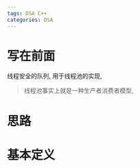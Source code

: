 ```yaml
---
tags: DSA C++
categories: DSA
---
```


# 写在前面

线程安全的队列, 用于线程池的实现, 

>   线程池事实上就是一种生产者消费者模型, 



# 思路





# 基本定义





